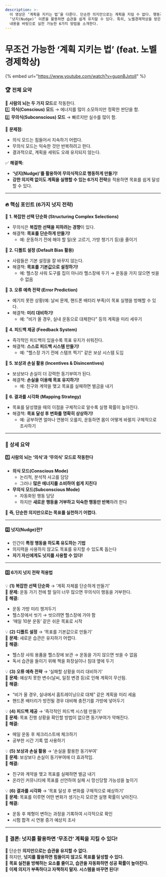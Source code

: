 ```yaml
---
description: >-
  이 영상은 ‘계획을 지키는 법’을 다룬다. 단순한 의지만으로는 계획을 지킬 수 없다. 행동경제학(Behavioral Economics)의
  ‘넛지(Nudge)’ 이론을 활용하면 습관을 쉽게 유지할 수 있다. 특히, 노벨경제학상을 받은 ‘Nudge: Final Edition’의
  내용을 바탕으로 실천 가능한 6가지 방법을 소개한다.
---
```


# 무조건 가능한 ‘계획 지키는 법’ (feat. 노벨경제학상)

{% embed url="https://www.youtube.com/watch?v=gupnBJxtolI" %}

### 🏆 **전체 요약**

📌 **사람의 뇌는 두 가지 모드**로 작동한다.\
1️⃣ **의식(Conscious) 모드** → 에너지를 많이 소모하지만 정확한 판단을 함.\
2️⃣ **무의식(Subconscious) 모드** → 빠르지만 실수를 많이 함.

🤔 **문제점:**

* 의식 모드는 힘들어서 지속하기 어렵다.
* 무의식 모드는 익숙한 것만 반복하려고 한다.
* 결과적으로, 계획을 세워도 오래 유지되지 않는다.

✅ **해결책:**

* **‘넛지(Nudge)’를 활용하여 무의식적으로 행동하게 만들기!**
* **강한 의지력 없이도 계획을 실행할 수 있는 6가지 전략**을 적용하면 목표를 쉽게 달성할 수 있다.

***

### 🔥 **핵심 포인트 (6가지 넛지 전략)**

🎯 **1. 복잡한 선택 단순화 (Structuring Complex Selections)**

* 무의식은 **복잡한 선택을 피하려는 경향**이 있다.
* 해결책: **목표를 단순하게 만들기!**
  * 예: 운동하기 전에 해야 할 일(옷 고르기, 가방 챙기기 등)을 줄이기

🎯 **2. 디폴트 설정 (Default Bias 활용)**

* 사람들은 기본 설정을 잘 바꾸지 않는다.
* 해결책: **목표를 기본값으로 설정하기!**
  * 예: 헬스장 샤워 도구를 집이 아니라 헬스장에 두기 → 운동을 가지 않으면 씻을 수 없음

🎯 **3. 오류 예측 전략 (Error Prediction)**

* 예기치 못한 상황(예: 날씨 문제, 핸드폰 배터리 부족)이 목표 실행을 방해할 수 있다.
* 해결책: **미리 대비하기!**
  * 예: "비가 올 경우, 실내 운동으로 대체한다" 등의 계획을 미리 세우기

🎯 **4. 피드백 제공 (Feedback System)**

* 즉각적인 피드백이 있을수록 목표 유지가 쉬워진다.
* 해결책: **스스로 피드백 시스템 만들기!**
  * 예: "헬스장 가기 전에 스탬프 찍기" 같은 보상 시스템 도입

🎯 **5. 보상과 손실 활용 (Incentives & Disincentives)**

* 보상보다 손실이 더 강력한 동기부여가 된다.
* 해결책: **손실을 이용해 목표 유지하기!**
  * 예: 친구와 계약을 맺고 목표를 실패하면 벌금을 내기

🎯 **6. 결과를 시각화 (Mapping Strategy)**

* 목표를 달성했을 때의 이점을 구체적으로 알수록 실행 확률이 높아진다.
* 해결책: **목표 달성 후 변화를 명확히 상상하기!**
  * 예: 공부하면 얼마나 연봉이 오를지, 운동하면 몸이 어떻게 바뀔지 구체적으로 조사하기

***

### 📜 **상세 요약**

#### **1️⃣ 사람의 뇌는 ‘의식’과 ‘무의식’ 모드로 작동한다**

* **의식 모드(Conscious Mode)**
  * 논리적, 분석적 사고를 담당
  * 그러나 **많은 에너지를 소비하여 쉽게 지친다**
* **무의식 모드(Subconscious Mode)**
  * 자동화된 행동 담당
  * 하지만 **새로운 행동을 거부하고 익숙한 행동만 반복**하려 한다

🔹 **즉, 단순한 의지만으로는 목표를 실천하기 어렵다.**

***

#### **2️⃣ 넛지(Nudge)란?**

* 인간이 **특정 행동을 하도록 유도하는 기법**
* 의지력을 사용하지 않고도 목표를 유지할 수 있도록 돕는다
* **자기 자신에게도 넛지를 사용할 수 있다!**

***

#### **3️⃣ 6가지 넛지 전략 적용법**

💡 **(1) 복잡한 선택 단순화** → ‘계획 자체를 단순하게 만들기’\
📌 **문제:** 운동 가기 전에 할 일이 너무 많으면 무의식이 행동을 거부한다.\
📌 **해결:**

* 운동 가방 미리 챙겨두기
* 헬스장에서 씻기 → 씻으려면 헬스장에 가야 함
* ‘매일 10분 운동’ 같은 쉬운 목표로 시작

💡 **(2) 디폴트 설정** → ‘목표를 기본값으로 만들기’\
📌 **문제:** 새로운 습관은 유지하기 어렵다.\
📌 **해결:**

* 헬스장 샤워 용품을 헬스장에 보관 → 운동을 가지 않으면 씻을 수 없음
* 독서 습관을 들이기 위해 책을 화장실이나 침대 옆에 두기

💡 **(3) 오류 예측 전략** → ‘실패할 상황을 미리 대비하기’\
📌 **문제:** 예상치 못한 변수(날씨, 일정 변경 등)로 인해 계획이 무산됨.\
📌 **해결:**

* “비가 올 경우, 실내에서 홈트레이닝으로 대체” 같은 계획을 미리 세움
* 핸드폰 배터리가 방전될 경우 대비해 충전기를 가방에 넣어두기

💡 **(4) 피드백 제공** → ‘즉각적인 피드백 시스템 만들기’\
📌 **문제:** 목표 진행 상황을 확인할 방법이 없으면 동기부여가 약해진다.\
📌 **해결:**

* 매일 운동 후 체크리스트에 체크하기
* 공부한 시간 기록 앱 사용하기

💡 **(5) 보상과 손실 활용** → ‘손실을 활용한 동기부여’\
📌 **문제:** 보상보다 손실이 동기부여에 더 효과적임.\
📌 **해결:**

* 친구와 계약을 맺고 목표를 실패하면 벌금 내기
* 온라인 커뮤니티에 목표를 선언하여 실패 시 망신당할 가능성을 높이기

💡 **(6) 결과를 시각화** → ‘목표 달성 후 변화를 구체적으로 예상하기’\
📌 **문제:** 목표를 이루면 어떤 변화가 생기는지 모르면 실행 확률이 낮아진다.\
📌 **해결:**

* 운동 후 체형이 변하는 과정을 기록하여 시각적으로 확인
* 시험 합격 시 연봉 증가 예상치 조사

***

### 🎨 **결론: 넛지를 활용하면 ‘무조건’ 계획을 지킬 수 있다!**

📌 단순한 **의지만으로는 습관을 유지할 수 없다.**\
📌 하지만, **넛지를 활용하면 힘들이지 않고도 목표를 달성할 수 있다.**\
📌 **목표 실천을 방해하는 요소를 줄이고, 습관을 자동화하면 성공 확률이 높아진다.**\
📌 **이제 의지가 부족하다고 자책하지 말자. 시스템을 바꾸면 된다!**
